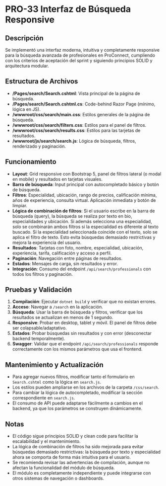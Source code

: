 # PRO-33 Interfaz de Búsqueda Responsive

## Descripción
Se implementó una interfaz moderna, intuitiva y completamente responsive para la búsqueda avanzada de profesionales en ProConnect, cumpliendo con los criterios de aceptación del sprint y siguiendo principios SOLID y arquitectura modular.

## Estructura de Archivos
- **/Pages/search/Search.cshtml**: Vista principal de la página de búsqueda.
- **/Pages/search/Search.cshtml.cs**: Code-behind Razor Page (mínimo, lógica en JS).
- **/wwwroot/css/search/main.css**: Estilos generales de la página de búsqueda.
- **/wwwroot/css/search/filters.css**: Estilos para el panel de filtros.
- **/wwwroot/css/search/results.css**: Estilos para las tarjetas de resultados.
- **/wwwroot/js/search/search.js**: Lógica de búsqueda, filtros, renderizado y paginación.

## Funcionamiento
- **Layout**: Grid responsive con Bootstrap 5, panel de filtros lateral (o modal en mobile) y resultados en tarjetas visuales.
- **Barra de búsqueda**: Input principal con autocompletado básico y botón de búsqueda.
- **Filtros**: Especialidad, ubicación, rango de precios, calificación mínima, años de experiencia, consulta virtual. Aplicación inmediata y botón de limpiar.
- **Lógica de combinación de filtros**: Si el usuario escribe en la barra de búsqueda (query), la búsqueda se realiza por texto en bio, especialidades y ubicación. Si además selecciona una especialidad, solo se combinarán ambos filtros si la especialidad es diferente al texto buscado. Si la especialidad seleccionada coincide con el texto, solo se aplica el filtro de texto. Esto evita búsquedas demasiado restrictivas y mejora la experiencia del usuario.
- **Resultados**: Tarjetas con foto, nombre, especialidad, ubicación, experiencia, tarifa, calificación y acceso a perfil.
- **Paginación**: Navegación entre páginas de resultados.
- **Estados**: Mensajes de carga, sin resultados y error.
- **Integración**: Consumo del endpoint `/api/search/professionals` con todos los filtros y paginación.

## Pruebas y Validación
1. **Compilación**: Ejecutar `dotnet build` y verificar que no existan errores.
2. **Acceso**: Navegar a `/search` en la aplicación.
3. **Búsqueda**: Usar la barra de búsqueda y filtros, verificar que los resultados se actualizan en menos de 1 segundo.
4. **Responsive**: Probar en desktop, tablet y móvil. El panel de filtros debe ser colapsable/adaptativo.
5. **Estados**: Probar búsquedas sin resultados y con error (desconectar backend temporalmente).
6. **Swagger**: Validar que el endpoint `/api/search/professionals` responde correctamente con los mismos parámetros que usa el frontend.

## Mantenimiento y Actualización
- Para agregar nuevos filtros, modificar tanto el formulario en `Search.cshtml` como la lógica en `search.js`.
- Los estilos pueden ampliarse en los archivos de la carpeta `/css/search`.
- Para cambiar la lógica de autocompletado, modificar la sección correspondiente en `search.js`.
- El consumo de API puede adaptarse fácilmente a cambios en el backend, ya que los parámetros se construyen dinámicamente.

## Notas
- El código sigue principios SOLID y clean code para facilitar la escalabilidad y el mantenimiento.
- La lógica de combinación de filtros ha sido mejorada para evitar búsquedas demasiado restrictivas: la búsqueda por texto y especialidad ahora se comporta de forma más intuitiva para el usuario.
- Se recomienda revisar las advertencias de compilación, aunque no afectan la funcionalidad del módulo de búsqueda.
- El módulo es completamente independiente y puede integrarse con otros sistemas de navegación o dashboards. 